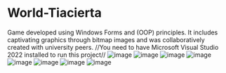 # World-Tiacierta
Game developed using Windows Forms and (OOP) principles. It includes captivating graphics through bitmap images and was collaboratively created with university peers.
//You need to have Microsoft Visual Studio 2022 installed to run this project//
![image](https://github.com/Thealaskage/World-Tiacierta/assets/91036361/e797bd51-cc40-4da0-9cbf-f8eababf2e25)
![image](https://github.com/Thealaskage/World-Tiacierta/assets/91036361/1f62323a-7b80-4cc5-9acc-0d82b469e6db)
![image](https://github.com/Thealaskage/World-Tiacierta/assets/91036361/a4f68456-48a7-499c-9c9c-c37c30cb7064)
![image](https://github.com/Thealaskage/World-Tiacierta/assets/91036361/894ffbc8-7f85-4bd7-be4d-d330ba763800)
![image](https://github.com/Thealaskage/World-Tiacierta/assets/91036361/68fa9773-ceaf-46c0-bf7f-133287c346ff)
![image](https://github.com/Thealaskage/World-Tiacierta/assets/91036361/0003ea1d-426d-43f9-8ea8-254d08e44571)
![image](https://github.com/Thealaskage/World-Tiacierta/assets/91036361/bf75b4db-9d4b-4e3b-971d-522c6969b0fd)
![image](https://github.com/Thealaskage/World-Tiacierta/assets/91036361/0344778d-711c-4fc8-95b7-bf609b1375ce)
